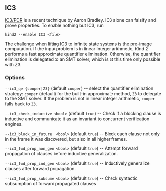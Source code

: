 ## IC3

[IC3/PDR](http://link.springer.com/chapter/10.1007%2F978-3-642-18275-4_7) is a recent technique by Aaron Bradley. IC3 alone can falsify and prove properties. To enable nothing but IC3, run

```
kind2 --enable IC3 <file>
```

The challenge when lifting IC3 to infinite state systems is the pre-image computation. If the input problem is in linear integer arithmetic, Kind 2 performs a fast approximate quantifier elimination. Otherwise, the quantifier elimination is delegated to an SMT solver, which is at this time only possible with Z3.



### Options


`--ic3_qe {cooper|Z3}` (default `cooper`) -- select the quantifier elimination strategy: `cooper` (default) for the built-in approximate method, `Z3` to delegate to the SMT solver. If the problem is not in linear integer arithmetic, `cooper` falls back to `Z3`.

`--ic3_check_inductive <bool>` (default `true`) -- Check if a blocking clause is inductive and communicate it as an invariant to concurrent verification engines. 

`--ic3_block_in_future  <bool>` (default `true`) -- Block each clause not only in the frame it was discovered, but also in all higher frames.

`--ic3_fwd_prop_non_gen <bool>` (default `true`) -- Attempt forward propagation of clauses before inductive generalization.

`--ic3_fwd_prop_ind_gen <bool>` (default `true`) -- Inductively generalize clauses after forward propagation.

`--ic3_fwd_prop_subsume <bool>` (default `true`) -- Check syntactic subsumption of forward propagated clauses

